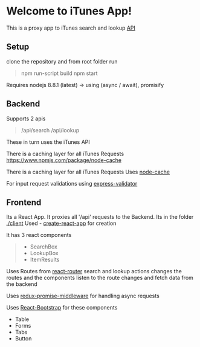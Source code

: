 Welcome to iTunes App!
===================

This is a proxy app to iTunes search and lookup [API](https://affiliate.itunes.apple.com/resources/documentation/itunes-store-web-service-search-api/)

Setup
-------------

clone the repository and from root folder run
>npm run-script build
>npm start

Requires nodejs 8.8.1 (latest)  -> using (async / await), promisify

Backend
-------------
Supports 2 apis
>/api/search
>/api/lookup

These in turn uses the iTunes API

There is a caching layer for all iTunes Requests
https://www.npmjs.com/package/node-cache

There is a caching layer for all iTunes Requests
Uses [node-cache](https://www.npmjs.com/package/node-cache)

For input request validations using [express-validator](https://github.com/ctavan/express-validator)

Frontend
-------------
Its a React App. It proxies all '/api' requests to the Backend.
Its in the folder [./client](https://github.com/Vishnubabu/iTunesApp/tree/master/client)
Used - [create-react-app](https://github.com/facebookincubator/create-react-app) for creation

It has 3 react components

> - SearchBox
> - LookupBox
> - ItemResults

Uses Routes from [react-router](https://github.com/ReactTraining/react-router)
search and lookup actions changes the routes and the components listen to the route changes and fetch data from the backend

Uses [redux-promise-middleware](https://github.com/pburtchaell/redux-promise-middleware/blob/master/docs/introduction.md) for handling async requests

Uses [React-Bootstrap](https://react-bootstrap.github.io/) for these components

- Table
- Forms
- Tabs
- Button
